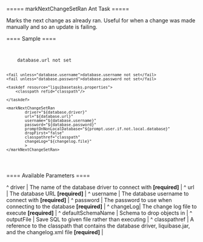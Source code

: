 ===== markNextChangeSetRan Ant Task =====

Marks the next change as already ran.  Useful for when a change was made manually and so an update is failing.

==== Sample ====

<code xml>
<target name="markNextChangeSetRan" depends="prepare">
    <fail unless="database.url">database.url not set</fail>

    <fail unless="database.username">database.username not set</fail>
    <fail unless="database.password">database.password not set</fail>

    <taskdef resource="liquibasetasks.properties">
        <classpath refid="classpath"/>

    </taskdef>

    <markNextChangeSetRan
            driver="${database.driver}"
            url="${database.url}"
            username="${database.username}"
            password="${database.password}"
            promptOnNonLocalDatabase="${prompt.user.if.not.local.database}"
            dropFirst="false"
            classpathref="classpath"
            changeLog="${changelog.file}"
            >
    </markNextChangeSetRan>
</target>
</code>


==== Available Parameters ====

^ driver  | The name of the database driver to connect with **[required]**  | 
^ url  | The database URL **[required]**  | 
^ username  | The database username to connect with **[required]**  | 
^ password  | The password to use when connecting to the database **[required]**  | 
^ changeLog| The change log file to execute **[required]**  | 
^ defaultSchemaName  | Schema to drop objects in  |
^ outputFile  | Save SQL to given file rather than executing  |
^ classpathref  | A reference to the classpath that contains the database driver, liquibase.jar, and the changelog.xml file **[required]**  | 

